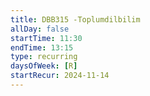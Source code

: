 ```yaml
---
title: DBB315 -Toplumdilbilim
allDay: false
startTime: 11:30
endTime: 13:15
type: recurring
daysOfWeek: [R]
startRecur: 2024-11-14
---
```

